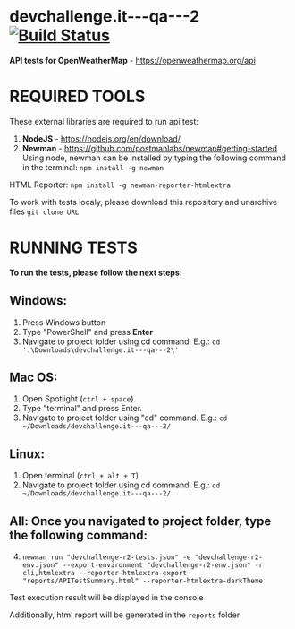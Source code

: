 # devchallenge.it---qa---2 [![Build Status](https://travis-ci.org/yyeshchev96/devchallenge.it---qa---2.svg?branch=master)](https://travis-ci.org/yyeshchev96/devchallenge.it---qa---2)

**API tests for OpenWeatherMap** - https://openweathermap.org/api

# REQUIRED TOOLS

These external libraries are required to run api test:
1. **NodeJS** - https://nodejs.org/en/download/
2. **Newman** - https://github.com/postmanlabs/newman#getting-started
Using node, newman can be installed by typing the following command in the terminal: 
    `npm install -g newman`

HTML Reporter:
    `npm install -g newman-reporter-htmlextra`

To work with tests localy, please download this repository and unarchive files
`git clone URL`

# RUNNING TESTS

**To run the tests, please follow the next steps:**


## Windows:
1. Press Windows button
2. Type "PowerShell" and press **Enter**
3. Navigate to project folder using cd command. E.g.:
	`cd '.\Downloads\devchallenge.it---qa---2\'`

## Mac OS:
1. Open Spotlight (`ctrl + space`).
2. Type "terminal" and press Enter.
3. Navigate to project folder using "cd" command. E.g.:
	`cd ~/Downloads/devchallenge.it---qa---2/`

## Linux:
1. Open terminal (`ctrl + alt + T`)
2. Navigate to project folder using cd command. E.g.:
	`cd ~/Downloads/devchallenge.it---qa---2/`

## All: Once you navigated to project folder, type the following command:
4. `newman run "devchallenge-r2-tests.json" -e "devchallenge-r2-env.json" --export-environment "devchallenge-r2-env.json" -r cli,htmlextra --reporter-htmlextra-export "reports/APITestSummary.html" --reporter-htmlextra-darkTheme`

Test execution result will be displayed in the console

Additionally, html report will be generated in the `reports` folder

